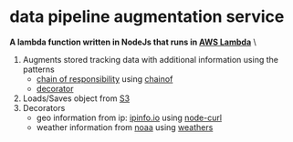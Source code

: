 data pipeline augmentation service
========

__A lambda function written in NodeJs that runs in [AWS Lambda](http://aws.amazon.com/lambda/)__
\
1. Augments stored tracking data with additional information using the patterns
   * [chain of responsibility](http://en.wikipedia.org/wiki/Chain-of-responsibility_pattern) using [chainof](https://www.npmjs.com/package/chainof)
   * [decorator](http://en.wikipedia.org/wiki/Decorator_pattern)
2. Loads/Saves object from [S3](http://aws.amazon.com/s3/)
3. Decorators
   * geo information from ip: [ipinfo.io](http://ipinfo.io/) using [node-curl](https://www.npmjs.com/package/node-curl)
   * weather information from [noaa](http://www.noaa.gov/wx.html) using [weathers](https://www.npmjs.com/package/weathers)

